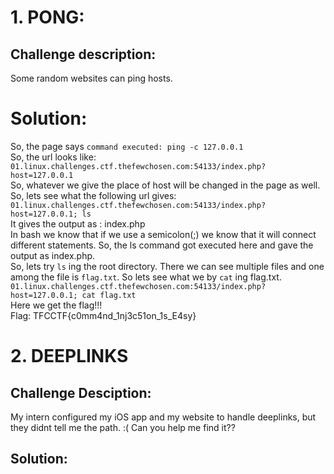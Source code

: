 # 1. PONG:

## Challenge description:
Some random websites can ping hosts.

# Solution:
So, the page says `command executed: ping -c 127.0.0.1` <br>
So, the url looks like:<br>
`01.linux.challenges.ctf.thefewchosen.com:54133/index.php?host=127.0.0.1`<br>
So, whatever we give the place of host will be changed in the page as well.<br>
So, lets see what the following url gives:<br>
`01.linux.challenges.ctf.thefewchosen.com:54133/index.php?host=127.0.0.1; ls`<br>
It gives the output as : index.php<br>
In bash we know that if we use a semicolon(;) we know that it will connect different statements. So, the ls command got executed here and gave the output as index.php.<br>
So, lets try `ls` ing the root directory. There we can see multiple files and one among the file is `flag.txt`. So lets see what we by `cat` ing flag.txt.<br>
`01.linux.challenges.ctf.thefewchosen.com:54133/index.php?host=127.0.0.1; cat flag.txt`<br>
Here we get the flag!!!<br>
Flag: TFCCTF{c0mm4nd_1nj3c51on_1s_E4sy}


# 2. DEEPLINKS

## Challenge Desciption:
My intern configured my iOS app and my website to handle deeplinks, but they didnt tell me the path. :( Can you help me find it??

## Solution:


